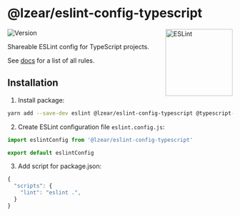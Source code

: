 # @lzear/eslint-config-typescript

<img src="https://github-production-user-asset-6210df.s3.amazonaws.com/5698350/241426629-f7e3a5bf-50fe-49c1-ad76-98bd3914cd3e.svg" alt="ESLint" align="right" width="150" height="150" />

![Version](https://img.shields.io/npm/v/@lzear/eslint-config-typescript.svg?color=brightgreen)

Shareable ESLint config for TypeScript projects.

See [docs](https://github.com/lzear/eslint-config/blob/main/typescript/docs.md)
for a list of all rules.

## Installation

1. Install package:

```sh
yarn add --save-dev eslint @lzear/eslint-config-typescript @typescript-eslint/eslint-plugin @typescript-eslint/parser eslint-plugin-import eslint-plugin-n eslint-plugin-node-import eslint-plugin-prefer-arrow eslint-plugin-promise eslint-plugin-sonarjs eslint-plugin-unicorn
```

2. Create ESLint configuration file `eslint.config.js`:

```js
import eslintConfig from '@lzear/eslint-config-typescript'

export default eslintConfig
```

3. Add script for package.json:

```js
{
  "scripts": {
    "lint": "eslint .",
  }
}
```
